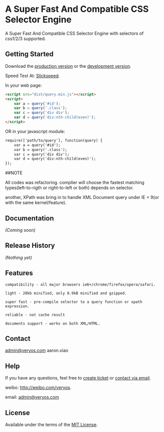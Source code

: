 A Super Fast And Compatible CSS Selector Engine
======

A Super Fast And Compatible CSS Selector Engine with selectors of css1/2/3 supported.

## Getting Started

Download the [production version][min] or the [development version][max].

Speed Test At: <a href="http://test.veryos.com/selector/slickspeed/index.html" target="_blank">Slickspeed</a>.

<!--Testsuite At: <a href="http://test.veryos.com/selector/testsuite.html" target="_blank">Testsuite</a>.-->

[min]: https://raw.github.com/yessky/selector/master/dist/query.min.js
[max]: https://raw.github.com/yessky/selector/master/src/query.js

In your web page:

```html
<script src="dist/query.min.js"></script>
<script>
	var a = query('#id');
	var b = query('.class');
	var c = query('div div');
	var d = query('div:nth-child(even)');
</script>
```

OR in your javascript module:

```html
require(['path/to/query'], function(query) {
	var a = query('#id');
	var b = query('.class');
	var c = query('div div');
	var d = query('div:nth-child(even)');
});
```

##NOTE

All codes was refactoring. complier will choose the fastest matching types(left-to-rigth or right-to-left or both) depends on selector.

another, XPath was bring in to handle XML Document query under IE < 9(or with the same kernel/feature).

## Documentation
_(Coming soon)_

## Release History
_(Nothing yet)_

## Features
	compatibility - all major browsers ie6+/chrome/firefox/opera/safari.

	light - 20kb minified, only 8.9kB minified and gzipped.

	super fast - pre-compile selector to a query function or xpath expression.

	reliable - not cache result

	documents support - works on both XML/HTML.

## Contact

admin@veryos.com aaron.xiao

## Help

If you have any questions, feel free to <a href="https://github.com/yessky/selector/issues/new" target="_blank">create ticket</a> or <a href="mailto:admin@veryos.com" target="_blank">contact via email</a>.

weibo:  <a href="http://weibo.com/veryos" target="_blank">http://weibo.com/veryos</a>.

email: admin@veryos.com

## License

Available under the terms of the <a href="https://github.com/yessky/selector/blob/master/LICENSE.md" target="_blank">MIT License</a>.
